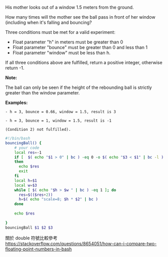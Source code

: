 His mother looks out of a window 1.5 meters from the ground.

How many times will the mother see the ball pass in front of her window (including when it's falling and bouncing?

Three conditions must be met for a valid experiment:
- Float parameter "h" in meters must be greater than 0
- Float parameter "bounce" must be greater than 0 and less than 1
- Float parameter "window" must be less than h.

If all three conditions above are fulfilled, return a positive integer, otherwise return -1.

**Note:**

The ball can only be seen if the height of the rebounding ball is strictly greater than the window parameter.

**Examples:**
```
- h = 3, bounce = 0.66, window = 1.5, result is 3

- h = 3, bounce = 1, window = 1.5, result is -1 

(Condition 2) not fulfilled).
```

```bash
#!/bin/bash
bouncingBall() {
    # your code
    local res=-1
    if [  $( echo "$1 > 0" | bc ) -eq 0 -o $( echo "$3 < $1" | bc -l ) -eq 0 -o  $( echo "$2 < 1 && $2 > 0" | bc ) -eq 0 ];
    then
      echo $res
      exit
    fi
    local h=$1
    local w=$3
    while [ $( echo "$h > $w " | bc ) -eq 1 ]; do
      res=$(($res+2))
      h=$( echo "scale=8; $h * $2" | bc )
    done
    
    echo $res
    
}
bouncingBall $1 $2 $3
```

關於 double 符號比較參考 https://stackoverflow.com/questions/8654051/how-can-i-compare-two-floating-point-numbers-in-bash